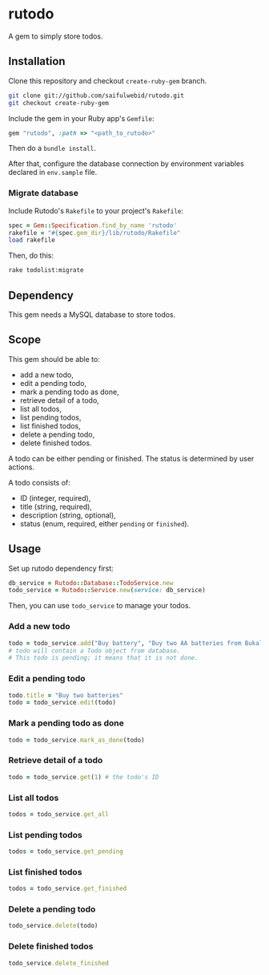 # rutodo

A gem to simply store todos.

## Installation

Clone this repository and checkout `create-ruby-gem` branch.

```sh
git clone git://github.com/saifulwebid/rutodo.git
git checkout create-ruby-gem
```

Include the gem in your Ruby app's `Gemfile`:

```ruby
gem "rutodo", :path => "<path_to_rutodo>"
```

Then do a `bundle install`.

After that, configure the database connection by environment variables declared in `env.sample` file.

### Migrate database

Include Rutodo's `Rakefile` to your project's `Rakefile`:

```ruby
spec = Gem::Specification.find_by_name 'rutodo'
rakefile = "#{spec.gem_dir}/lib/rutodo/Rakefile"
load rakefile
```

Then, do this:

```sh
rake todolist:migrate
```

## Dependency

This gem needs a MySQL database to store todos.

## Scope

This gem should be able to:

* add a new todo,
* edit a pending todo,
* mark a pending todo as done,
* retrieve detail of a todo,
* list all todos,
* list pending todos,
* list finished todos,
* delete a pending todo,
* delete finished todos.

A todo can be either pending or finished. The status is determined by user actions.

A todo consists of:

* ID (integer, required),
* title (string, required),
* description (string, optional),
* status (enum, required, either `pending` or `finished`).

## Usage

Set up rutodo dependency first:

```ruby
db_service = Rutodo::Database::TodoService.new
todo_service = Rutodo::Service.new(service: db_service)
```

Then, you can use `todo_service` to manage your todos.

### Add a new todo

```ruby
todo = todo_service.add("Buy battery", "Buy two AA batteries from Bukalapak")
# todo will contain a Todo object from database.
# This todo is pending; it means that it is not done.
```

### Edit a pending todo

```ruby
todo.title = "Buy two batteries"
todo = todo_service.edit(todo)
```

### Mark a pending todo as done

```ruby
todo = todo_service.mark_as_done(todo)
```

### Retrieve detail of a todo

```ruby
todo = todo_service.get(1) # the todo's ID
```

### List all todos

```ruby
todos = todo_service.get_all
```

### List pending todos

```ruby
todos = todo_service.get_pending
```

### List finished todos

```ruby
todos = todo_service.get_finished
```

### Delete a pending todo

```ruby
todo_service.delete(todo)
```

### Delete finished todos

```ruby
todo_service.delete_finished
```
